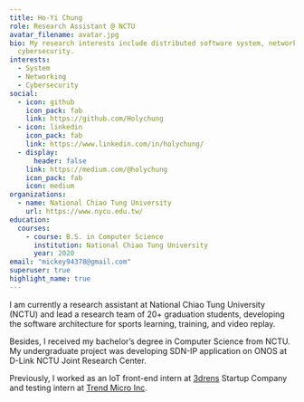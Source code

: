 ```yaml
---
title: Ho-Yi Chung
role: Research Assistant @ NCTU
avatar_filename: avatar.jpg
bio: My research interests include distributed software system, networking and
  cybersecurity.
interests:
  - System
  - Networking
  - Cybersecurity
social:
  - icon: github
    icon_pack: fab
    link: https://github.com/Holychung
  - icon: linkedin
    icon_pack: fab
    link: https://www.linkedin.com/in/holychung/
  - display:
      header: false
    link: https://medium.com/@holychung
    icon_pack: fab
    icon: medium
organizations:
  - name: National Chiao Tung University
    url: https://www.nycu.edu.tw/
education:
  courses:
    - course: B.S. in Computer Science
      institution: National Chiao Tung University
      year: 2020
email: "mickey94378@gmail.com"
superuser: true
highlight_name: true
---
```


I am currently a research assistant at National Chiao Tung University (NCTU) and lead a research team of 20+ graduation students, developing the software architecture for sports learning, training, and video replay.

Besides, I received my bachelor’s degree in Computer Science from NCTU. My undergraduate project was developing SDN-IP application on ONOS at D-Link NCTU Joint Research Center. 

Previously, I worked as an IoT front-end intern at [3drens](http://www.3drens.com/) Startup Company and testing intern at [Trend Micro Inc](https://www.trendmicro.com/en_us/business.html).

<!-- {{< icon name="download" pack="fas" >}} Download my {{< staticref "uploads/demo_resume.pdf" "newtab" >}}resumé{{< /staticref >}}. -->